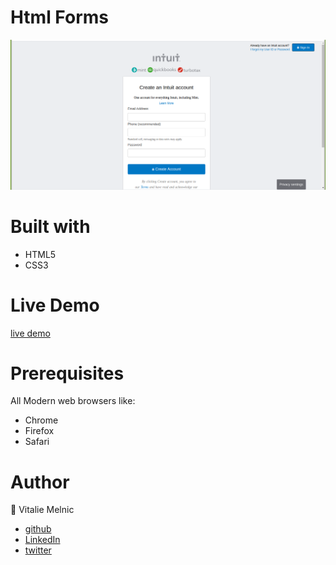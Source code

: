 # Html Forms


![Image description](https://raw.githubusercontent.com/vmwhoami/HTML-Forms/working-branch/resources/screenshot.png)



# Built with #
 - HTML5 
  - CSS3 


# Live Demo #
[live demo](https://elegant-tesla-d7040e.netlify.app/)


 # Prerequisites #
 All Modern web browsers like:
- Chrome 
- Firefox
 - Safari



 # Author # 



👤 Vitalie Melnic
- [github](https://github.com/vmwhoami)
- [LinkedIn](https://www.linkedin.com/in/vitalie-melnic-5802198a/)
- [twitter](https://twitter.com/vmwhoami)